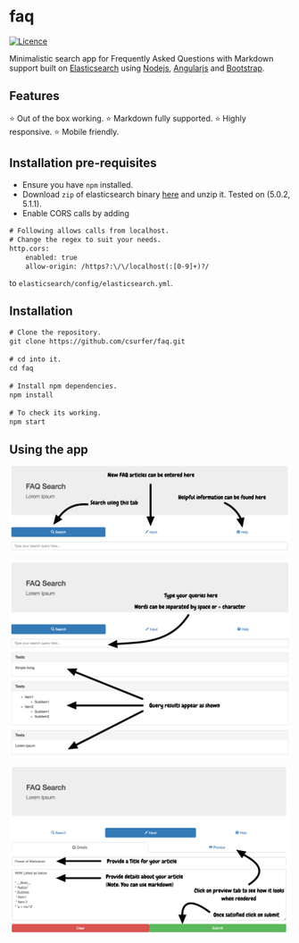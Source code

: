 # faq

[![Licence](https://img.shields.io/badge/license-MIT-blue.svg)](https://raw.githubusercontent.com/csurfer/faq/master/LICENSE)

Minimalistic search app for Frequently Asked Questions with Markdown support built on [Elasticsearch](https://www.elastic.co/) using [Nodejs](https://nodejs.org/en/), [Angularjs](https://angularjs.org/) and [Bootstrap](http://getbootstrap.com/).

## Features
:star: Out of the box working.
:star: Markdown fully supported.
:star: Highly responsive.
:star: Mobile friendly.

## Installation pre-requisites

* Ensure you have `npm` installed.
* Download `zip` of elasticsearch binary [here](https://www.elastic.co/downloads/elasticsearch) and unzip it. Tested on (5.0.2, 5.1.1).
* Enable CORS calls by adding
```
# Following allows calls from localhost.
# Change the regex to suit your needs.
http.cors:
    enabled: true
    allow-origin: /https?:\/\/localhost(:[0-9]+)?/
```
to `elasticsearch/config/elasticsearch.yml`.

## Installation

```
# Clone the repository.
git clone https://github.com/csurfer/faq.git

# cd into it.
cd faq

# Install npm dependencies.
npm install

# To check its working.
npm start
```

## Using the app

![app-navigation](img/s1.png)

![search](img/s2.png)

![new-article](img/s3.png)
